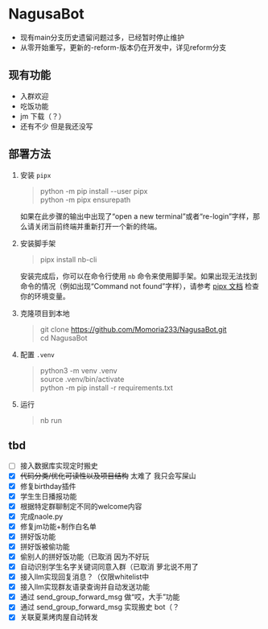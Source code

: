 # NagusaBot

-   现有main分支历史遗留问题过多，已经暂时停止维护
-   从零开始重写，更新的-reform-版本仍在开发中，详见reform分支

## 现有功能

-   入群欢迎
-   吃饭功能
-   jm 下载（？）
-   还有不少 但是我还没写

## 部署方法

1. 安装 `pipx`

    > python -m pip install --user pipx  
    > python -m pipx ensurepath

    如果在此步骤的输出中出现了“open a new terminal”或者“re-login”字样，那么请关闭当前终端并重新打开一个新的终端。

2. 安装脚手架

    > pipx install nb-cli

    安装完成后，你可以在命令行使用 `nb` 命令来使用脚手架。如果出现无法找到命令的情况（例如出现“Command not found”字样），请参考 [pipx 文档](https://pypa.github.io/pipx/) 检查你的环境变量。

3. 克隆项目到本地

    > git clone https://github.com/Momoria233/NagusaBot.git  
    > cd NagusaBot

4. 配置 `.venv`

    > python3 -m venv .venv  
    > source .venv/bin/activate  
    > python -m pip install -r requirements.txt

5. 运行
    > nb run

## tbd

-   [ ] 接入数据库实现定时搬史
-   [x] ~~代码分类/优化可读性以及项目结构~~ 太难了 我只会写屎山
-   [x] 修复birthday插件
-   [x] 学生生日播报功能
-   [x] 根据特定群聊制定不同的welcome内容
-   [x] 完成naole.py
-   [x] 修复jm功能+制作白名单
-   [x] 拼好饭功能
-   [x] 拼好饭被偷功能
-   [x] 偷别人的拼好饭功能（已取消  因为不好玩
-   [x] 自动识别学生名字关键词同意入群（已取消 萝北说不用了
-   [x] 接入llm实现回复消息？（仅限whitelist中
-   [x] 接入llm实现群友语录查询并自动发送功能
-   [x] 通过 send_group_forward_msg 做“哎，大手”功能
-   [x] 通过 send_group_forward_msg 实现搬史 bot（？
-   [x] 关联夏莱烤肉屋自动转发
